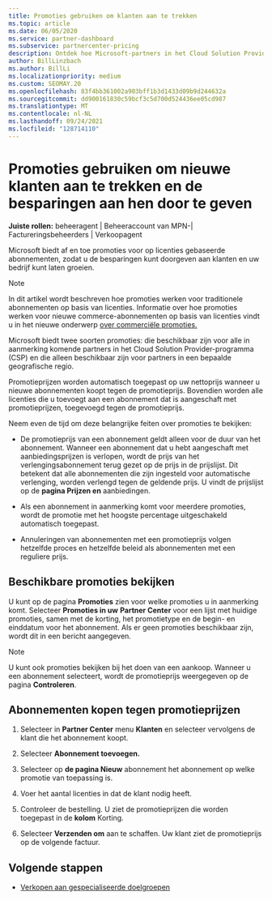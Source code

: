 ```yaml
---
title: Promoties gebruiken om klanten aan te trekken
ms.topic: article
ms.date: 06/05/2020
ms.service: partner-dashboard
ms.subservice: partnercenter-pricing
description: Ontdek hoe Microsoft-partners in het Cloud Solution Provider-programma abonnementen kunnen kopen tegen promotieprijzen en besparingen aan hun klanten kunnen doorgeven.
author: BillLinzbach
ms.author: BillLi
ms.localizationpriority: medium
ms.custom: SEOMAY.20
ms.openlocfilehash: 83f4bb361002a903bff1b3d1433d09b9d244632a
ms.sourcegitcommit: dd900161830c59bcf3c5d700d524436ee05cd987
ms.translationtype: MT
ms.contentlocale: nl-NL
ms.lasthandoff: 09/24/2021
ms.locfileid: "128714110"
---
```

# <a name="use-promotions-to-attract-new-customers-and-pass-the-savings-on-to-them"></a>Promoties gebruiken om nieuwe klanten aan te trekken en de besparingen aan hen door te geven

**Juiste rollen:** beheeragent | Beheeraccount van MPN-| Factureringsbeheerders | Verkoopagent

Microsoft biedt af en toe promoties voor op licenties gebaseerde abonnementen, zodat u de besparingen kunt doorgeven aan klanten en uw bedrijf kunt laten groeien. 

> [!Note] 
> In dit artikel wordt beschreven hoe promoties werken voor traditionele abonnementen op basis van licenties. Informatie over hoe promoties werken voor nieuwe commerce-abonnementen op basis van licenties vindt u in het nieuwe onderwerp [over commerciële promoties.](new-commerce-promotions.md)
> 

Microsoft biedt twee soorten promoties: die beschikbaar zijn voor alle in aanmerking komende partners in het Cloud Solution Provider-programma (CSP) en die alleen beschikbaar zijn voor partners in een bepaalde geografische regio.

Promotieprijzen worden automatisch toegepast op uw nettoprijs wanneer u nieuwe abonnementen koopt tegen de promotieprijs. Bovendien worden alle licenties die u toevoegt aan een abonnement dat is aangeschaft met promotieprijzen, toegevoegd tegen de promotieprijs. 

Neem even de tijd om deze belangrijke feiten over promoties te bekijken:

- De promotieprijs van een abonnement geldt alleen voor de duur van het abonnement. Wanneer een abonnement dat u hebt aangeschaft met aanbiedingsprijzen is verlopen, wordt de prijs van het verlengingsabonnement terug gezet op de prijs in de prijslijst. Dit betekent dat alle abonnementen die zijn ingesteld voor automatische verlenging, worden verlengd tegen de geldende prijs. U vindt de prijslijst op de **pagina Prijzen en** aanbiedingen.

- Als een abonnement in aanmerking komt voor meerdere promoties, wordt de promotie met het hoogste percentage uitgeschakeld automatisch toegepast.

- Annuleringen van abonnementen met een promotieprijs volgen hetzelfde proces en hetzelfde beleid als abonnementen met een reguliere prijs.

## <a name="see-available-promotions"></a>Beschikbare promoties bekijken

U kunt op de pagina **Promoties** zien voor welke promoties u in aanmerking komt. Selecteer **Promoties in uw** **Partner Center** voor een lijst met huidige promoties, samen met de korting, het promotietype en de begin- en einddatum voor het abonnement. Als er geen promoties beschikbaar zijn, wordt dit in een bericht aangegeven. 

> [!NOTE]  
> U kunt ook promoties bekijken bij het doen van een aankoop. Wanneer u een abonnement selecteert, wordt de promotieprijs weergegeven op de pagina **Controleren**.

## <a name="purchase-subscriptions-at-promotion-prices"></a>Abonnementen kopen tegen promotieprijzen

1. Selecteer in **Partner Center** menu **Klanten** en selecteer vervolgens de klant die het abonnement koopt. 

2. Selecteer **Abonnement toevoegen.**

3. Selecteer op **de pagina Nieuw** abonnement het abonnement op welke promotie van toepassing is.

4. Voer het aantal licenties in dat de klant nodig heeft. 

5. Controleer de bestelling. U ziet de promotieprijzen die worden toegepast in de **kolom** Korting.  

6. Selecteer **Verzenden om** aan te schaffen. Uw klant ziet de promotieprijs op de volgende factuur.  


## <a name="next-steps"></a>Volgende stappen

- [Verkopen aan gespecialiseerde doelgroepen](sell-to-education-customers.md)

